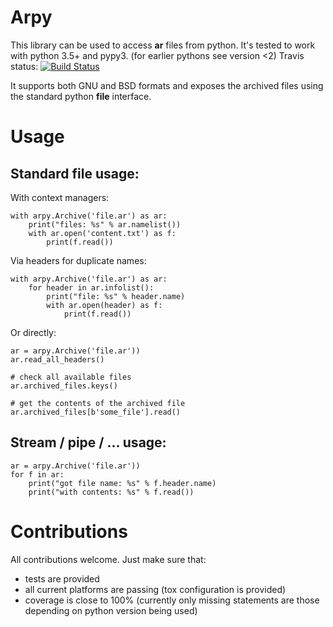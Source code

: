 Arpy
====

This library can be used to access **ar** files from python. It's tested to work with python 3.5+ and pypy3. (for earlier pythons see version <2) Travis status: [![Build Status](https://travis-ci.org/viraptor/arpy.png)](https://travis-ci.org/viraptor/arpy)

It supports both GNU and BSD formats and exposes the archived files using the standard python **file** interface.

Usage
=====

Standard file usage:
--------------------

With context managers:

    with arpy.Archive('file.ar') as ar:
        print("files: %s" % ar.namelist())
        with ar.open('content.txt') as f:
            print(f.read())

Via headers for duplicate names:

    with arpy.Archive('file.ar') as ar:
        for header in ar.infolist():
            print("file: %s" % header.name)
            with ar.open(header) as f:
                print(f.read())

Or directly:

    ar = arpy.Archive('file.ar'))
    ar.read_all_headers()

    # check all available files
    ar.archived_files.keys()

    # get the contents of the archived file
    ar.archived_files[b'some_file'].read()

Stream / pipe / ... usage:
--------------------------

    ar = arpy.Archive('file.ar'))
    for f in ar:
        print("got file name: %s" % f.header.name)
        print("with contents: %s" % f.read())

Contributions
=============

All contributions welcome. Just make sure that:

*  tests are provided
*  all current platforms are passing (tox configuration is provided)
*  coverage is close to 100% (currently only missing statements are those depending on python version being used)
